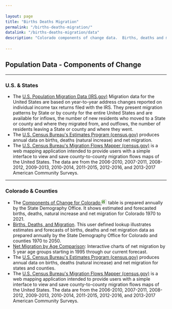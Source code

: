 ```yaml
---

layout: page
title: "Births Deaths Migration"
permalink: "/births-deaths-migration/"
datalink: "/births-deaths-migration/data"
description: "Colorado components of change data.  Births, deaths and migration by County."

---
```


## Population Data - Components of Change

- - -

### U.S. & States

- The [U.S. Population Migration Data (IRS.gov)](https://www.irs.gov/statistics/soi-tax-stats-migration-data) Migration data for the United States are based on year-to-year address changes reported on individual income tax returns filed with the IRS. They present migration patterns by State or by county for the entire United States and are available for inflows, the number of new residents who moved to a State or county and where they migrated from, and outflows, the number of residents leaving a State or county and where they went.
- The [U.S. Census Bureau\'s Estimates Program (census.gov)](https://www.census.gov/programs-surveys/popest/data.html) produces annual data on births, deaths (natural increase) and net migration.
- The [U.S. Census Bureau\'s Migration Flows Mapper (census.gov)](https://flowsmapper.geo.census.gov) is a web mapping application intended to provide users with a simple interface to view and save county-to-county migration flows maps of the United States. The data are from the 2006-2010, 2007-2011, 2008-2012, 2009-2013, 2010-2014, 2011-2015, 2012-2016, and 2013-2017 American Community Surveys.


- - -

### Colorado & Counties

- The [Components of Change for Colorado ![xls](/images/page_white_excel.png 'download xls file')](https://drive.google.com/uc?export=download&id=0B-vz6H4k4SESYk04anlab3BUNDQ) table is prepared annually by the State Demography Office. It shows estimated and forecasted births, deaths, natural increase and net migration for Colorado 1970 to 2021.
- [Births, Deaths, and Migration](/births-deaths-migration/data/components-change#components-of-change).  This user defined lookup illustrates estimates and forecasts of births, deaths and net migration data as prepared annually by the State Demography Office for Colorado and counties 1970 to 2050.
- [Net Migration by Age Comparison](https://demography.dola.colorado.gov/apps/netmigration_dashboard/): Interactive charts of net migration by 5 year age groups starting in 1995 through our current forecast.
- The [U.S. Census Bureau\'s Estimates Program (census.gov)](https://www.census.gov/programs-surveys/popest.html) produces annual data on births, deaths (natural increase) and net migration for states and counties.
- The [U.S. Census Bureau\'s Migration Flows Mapper (census.gov)](https://flowsmapper.geo.census.gov) is a web mapping application intended to provide users with a simple interface to view and save county-to-county migration flows maps of the United States. The data are from the 2006-2010, 2007-2011, 2008-2012, 2009-2013, 2010-2014, 2011-2015, 2012-2016, and 2013-2017 American Community Surveys.
